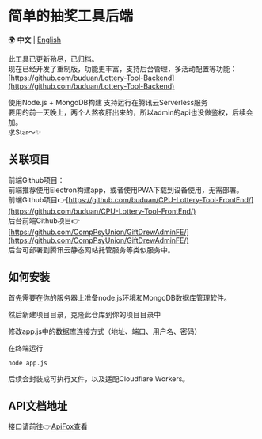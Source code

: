 # 简单的抽奖工具后端
  🌍 **中文** | [English](/README_en.md) 

此工具已更新殆尽，已归档。  
现在已经开发了重制版，功能更丰富，支持后台管理，多活动配置等功能：[https://github.com/buduan/Lottery-Tool-Backend](https://github.com/buduan/Lottery-Tool-Backend)

使用Node.js + MongoDB构建 支持运行在腾讯云Serverless服务  
要用的前一天晚上，两个人熬夜肝出来的，所以admin的api也没做鉴权，后续会加。  
求Star～✨

## 关联项目
前端Github项目：  
前端推荐使用Electron构建app，或者使用PWA下载到设备使用，无需部署。  
前端Github项目👉[https://github.com/buduan/CPU-Lottery-Tool-FrontEnd/](https://github.com/buduan/CPU-Lottery-Tool-FrontEnd/)  
后台前端Github项目👉[https://github.com/CompPsyUnion/GiftDrewAdminFE/](https://github.com/CompPsyUnion/GiftDrewAdminFE/)   
后台可部署到腾讯云静态网站托管服务等类似服务中。  

## 如何安装  
首先需要在你的服务器上准备node.js环境和MongoDB数据库管理软件。

然后新建项目目录，克隆此仓库到你的项目目录中

修改app.js中的数据库连接方式（地址、端口、用户名、密码）

在终端运行
```
node app.js
```
后续会封装成可执行文件，以及适配Cloudflare Workers。

## API文档地址
接口请前往👉[ApiFox](https://app.apifox.com/project/5639349)查看
